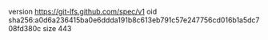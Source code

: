 version https://git-lfs.github.com/spec/v1
oid sha256:a0d6a236415ba0e6ddda191b8c613eb791c57e247756cd016b1a5dc708fd380c
size 443
